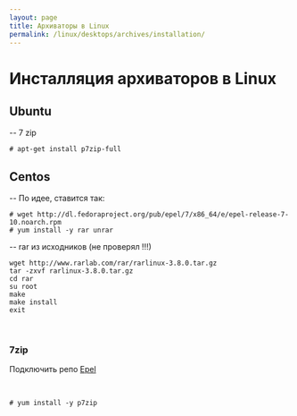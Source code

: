 ```yaml
---
layout: page
title: Архиваторы в Linux
permalink: /linux/desktops/archives/installation/
---
```


# Инсталляция архиваторов в Linux

## Ubuntu

-- 7 zip

    # apt-get install p7zip-full

## Centos

-- По идее, ставится так:

    # wget http://dl.fedoraproject.org/pub/epel/7/x86_64/e/epel-release-7-10.noarch.rpm
    # yum install -y rar unrar

-- rar из исходников (не проверял !!!)

    wget http://www.rarlab.com/rar/rarlinux-3.8.0.tar.gz
    tar -zxvf rarlinux-3.8.0.tar.gz
    cd rar
    su root
    make
    make install
    exit

<br/>

### 7zip

Подключить репо <a href="/linux/desktops/centos/7.x/repos/">Epel</a>

<br/>

    # yum install -y p7zip
